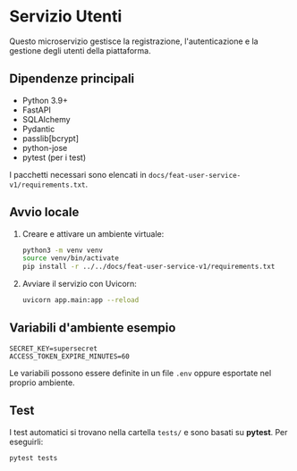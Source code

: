 # Servizio Utenti

Questo microservizio gestisce la registrazione, l'autenticazione e la gestione degli utenti della piattaforma.

## Dipendenze principali
- Python 3.9+
- FastAPI
- SQLAlchemy
- Pydantic
- passlib[bcrypt]
- python-jose
- pytest (per i test)

I pacchetti necessari sono elencati in `docs/feat-user-service-v1/requirements.txt`.

## Avvio locale
1. Creare e attivare un ambiente virtuale:
    ```bash
    python3 -m venv venv
    source venv/bin/activate
    pip install -r ../../docs/feat-user-service-v1/requirements.txt
    ```
2. Avviare il servizio con Uvicorn:
    ```bash
    uvicorn app.main:app --reload
    ```

## Variabili d'ambiente esempio
```
SECRET_KEY=supersecret
ACCESS_TOKEN_EXPIRE_MINUTES=60
```
Le variabili possono essere definite in un file `.env` oppure esportate nel proprio ambiente.

## Test
I test automatici si trovano nella cartella `tests/` e sono basati su **pytest**.
Per eseguirli:
```bash
pytest tests
```
